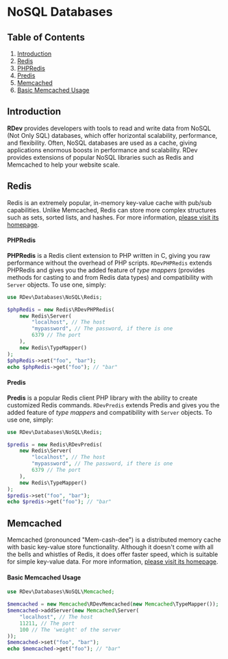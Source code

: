 # NoSQL Databases

## Table of Contents
1. [Introduction](#introduction)
2. [Redis](#redis)
  1. [PHPRedis](#phpredis)
  2. [Predis](#predis)
3. [Memcached](#memcached)
  1. [Basic Memcached Usage](#basic-memcached-usage)

<a id="introduction"></a>
## Introduction
**RDev** provides developers with tools to read and write data from NoSQL (Not Only SQL) databases, which offer horizontal scalability, performance, and flexibility.  Often, NoSQL databases are used as a cache, giving applications enormous boosts in performance and scalability.  RDev provides extensions of popular NoSQL libraries such as Redis and Memcached to help your website scale.

<a id="redis"></a>
## Redis
Redis is an extremely popular, in-memory key-value cache with pub/sub capabilities.  Unlike Memcached, Redis can store more complex structures such as sets, sorted lists, and hashes.  For more information, [please visit its homepage](http://redis.io/).

<a id="phpredis"></a>
#### PHPRedis
**PHPRedis** is a Redis client extension to PHP written in C, giving you raw performance without the overhead of PHP scripts.  `RDevPHPRedis` extends PHPRedis and gives you the added feature of *type mappers* (provides methods for casting to and from Redis data types) and compatibility with `Server` objects.  To use one, simply:
```php
use RDev\Databases\NoSQL\Redis;

$phpRedis = new Redis\RDevPHPRedis(
    new Redis\Server(
        "localhost", // The host
        "mypassword", // The password, if there is one
        6379 // The port
    ),
    new Redis\TypeMapper()
);
$phpRedis->set("foo", "bar");
echo $phpRedis->get("foo"); // "bar"
```

<a id="predis"></a>
#### Predis
**Predis** is a popular Redis client PHP library with the ability to create customized Redis commands.  `RDevPredis` extends Predis and gives you the added feature of *type mappers* and compatibility with `Server` objects.  To use one, simply:
```php
use RDev\Databases\NoSQL\Redis;

$predis = new Redis\RDevPredis(
    new Redis\Server(
        "localhost", // The host
        "mypassword", // The password, if there is one
        6379 // The port
    ),
    new Redis\TypeMapper()
);
$predis->set("foo", "bar");
echo $predis->get("foo"); // "bar"
```

<a id="memcached"></a>
## Memcached
Memcached (pronounced "Mem-cash-dee") is a distributed memory cache with basic key-value store functionality.  Although it doesn't come with all the bells and whistles of Redis, it does offer faster speed, which is suitable for simple key-value data.  For more information, [please visit its homepage](http://www.memcached.org/).

<a id="basic-memcached-usage"></a>
#### Basic Memcached Usage
```php
use RDev\Databases\NoSQL\Memcached;

$memcached = new Memcached\RDevMemcached(new Memcached\TypeMapper());
$memcached->addServer(new Memcached\Server(
    "localhost", // The host
    11211, // The port
    100 // The 'weight' of the server
));
$memcached->set("foo", "bar");
echo $memcached->get("foo"); // "bar"
```